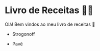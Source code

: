 # Livro de Receitas :man_cook:

Olá! Bem vindos ao meu livro de receitas :wave:

- Strogonoff

- Pavê

  

